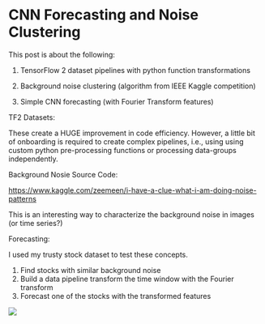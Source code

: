 # CNN Forecasting and Noise Clustering

This post is about the following:

1. TensorFlow 2 dataset pipelines with python function transformations

2. Background noise clustering (algorithm from IEEE Kaggle competition)

3. Simple CNN forecasting (with Fourier Transform features)


TF2 Datasets:

These create a HUGE improvement in code efficiency. However, a little bit of onboarding is required to create complex pipelines, i.e., using using custom python pre-processing functions or processing data-groups independently.



Background Nosie Source Code:

https://www.kaggle.com/zeemeen/i-have-a-clue-what-i-am-doing-noise-patterns

This is an interesting way to characterize the background noise in images (or time series?)

Forecasting:

I used my trusty stock dataset to test these concepts.

1. Find stocks with similar background noise
2. Build a data pipeline transform the time window with the Fourier transform
3. Forecast one of the stocks with the transformed features

![](images/result.png)


